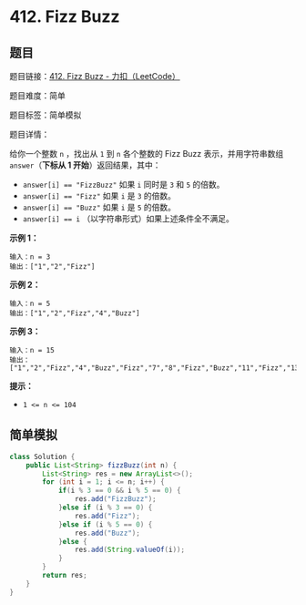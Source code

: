 # 412. Fizz Buzz

## 题目

题目链接：[412. Fizz Buzz - 力扣（LeetCode）](https://leetcode.cn/problems/fizz-buzz/description/)

题目难度：简单

题目标签：简单模拟

题目详情：

给你一个整数 `n` ，找出从 `1` 到 `n` 各个整数的 Fizz Buzz 表示，并用字符串数组 `answer`（**下标从 1 开始**）返回结果，其中：

- `answer[i] == "FizzBuzz"` 如果 `i` 同时是 `3` 和 `5` 的倍数。
- `answer[i] == "Fizz"` 如果 `i` 是 `3` 的倍数。
- `answer[i] == "Buzz"` 如果 `i` 是 `5` 的倍数。
- `answer[i] == i` （以字符串形式）如果上述条件全不满足。

**示例 1：**

```
输入：n = 3
输出：["1","2","Fizz"]
```

**示例 2：**

```
输入：n = 5
输出：["1","2","Fizz","4","Buzz"]
```

**示例 3：**

```
输入：n = 15
输出：["1","2","Fizz","4","Buzz","Fizz","7","8","Fizz","Buzz","11","Fizz","13","14","FizzBuzz"]
```

**提示：**

- `1 <= n <= 104`



## 简单模拟

``` java
class Solution {
    public List<String> fizzBuzz(int n) {
        List<String> res = new ArrayList<>();
        for (int i = 1; i <= n; i++) {
            if(i % 3 == 0 && i % 5 == 0) {
                res.add("FizzBuzz");
            }else if (i % 3 == 0) {
                res.add("Fizz");
            }else if (i % 5 == 0) {
                res.add("Buzz");
            }else {
                res.add(String.valueOf(i));
            }
        }
        return res;
    }
}
```